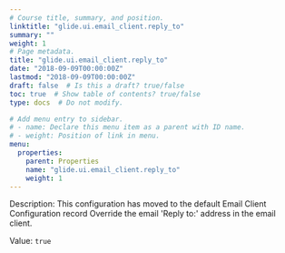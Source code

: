 ```yaml
---
# Course title, summary, and position.
linktitle: "glide.ui.email_client.reply_to"
summary: ""
weight: 1
# Page metadata.
title: "glide.ui.email_client.reply_to"
date: "2018-09-09T00:00:00Z"
lastmod: "2018-09-09T00:00:00Z"
draft: false  # Is this a draft? true/false
toc: true  # Show table of contents? true/false
type: docs  # Do not modify.

# Add menu entry to sidebar.
# - name: Declare this menu item as a parent with ID name.
# - weight: Position of link in menu.
menu:
  properties:
    parent: Properties
    name: "glide.ui.email_client.reply_to"
    weight: 1
---
```


Description: This configuration has moved to the default Email Client Configuration record
Override the email 'Reply to:' address in the email client.


Value: `true`